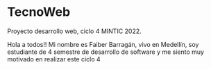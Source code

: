 # TecnoWeb
Proyecto desarrollo web, ciclo 4 MINTIC 2022.


Hola a todos!!
Mi nombre es Faiber Barragán, vivo en Medellín, soy estudiante de 4 semestre de desarrollo de software
y me siento muy motivado en realizar este ciclo 4
